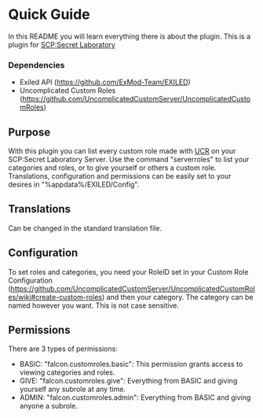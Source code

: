 # Quick Guide
In this README you will learn everything there is about the plugin. This is a plugin for [SCP:Secret Laboratory](https://store.steampowered.com/app/700330/SCP_Secret_Laboratory)
### Dependencies
- Exiled API (https://github.com/ExMod-Team/EXILED)
- Uncomplicated Custom Roles (https://github.com/UncomplicatedCustomServer/UncomplicatedCustomRoles)
## Purpose
With this plugin you can list every custom role made with [UCR](https://github.com/UncomplicatedCustomServer/UncomplicatedCustomRoles) on your SCP:Secret Laboratory Server.
Use the command "serverroles" to list your categories and roles, or to give yourself or others a custom role.
Translations, configuration and permissions can be easily set to your desires in "%appdata%/EXILED/Config".
## Translations
Can be changed in the standard translation file.
## Configuration
To set roles and categories, you need your RoleID set in your Custom Role Configuration (https://github.com/UncomplicatedCustomServer/UncomplicatedCustomRoles/wiki#create-custom-roles) and then your category.
The category can be named however you want. This is not case sensitive.
## Permissions
There are 3 types of permissions:
- BASIC: "falcon.customroles.basic": This permission grants access to viewing categories and roles.
- GIVE: "falcon.customroles.give": Everything from BASIC and giving yourself any subrole at any time.
- ADMIN: "falcon.customroles.admin": Everything from BASIC and giving anyone a subrole.
